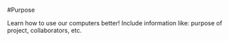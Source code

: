 #Purpose

Learn how to use our computers better!
Include information like: purpose of project, collaborators, etc.
